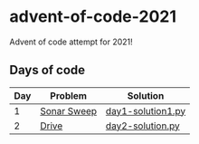 # advent-of-code-2021

Advent of code attempt for 2021!

## Days of code

| Day | Problem | Solution |
| --- | ------- | -------- |
| 1 | [Sonar Sweep](day1/README.md) | [day1-solution1.py](day1/day1-solution1.py) |
| 2 | [Drive](day2/README.md) | [day2-solution.py](day2/day2-solution1.py) |
